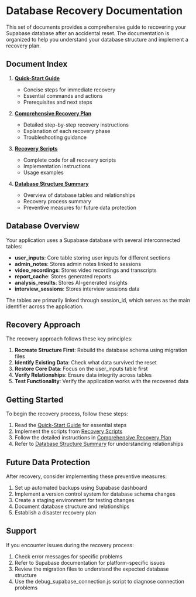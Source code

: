 # Database Recovery Documentation

This set of documents provides a comprehensive guide to recovering your Supabase database after an accidental reset. The documentation is organized to help you understand your database structure and implement a recovery plan.

## Document Index

1. **[Quick-Start Guide](database-recovery-quickstart.md)**
   - Concise steps for immediate recovery
   - Essential commands and actions
   - Prerequisites and next steps

2. **[Comprehensive Recovery Plan](database-recovery-plan.md)**
   - Detailed step-by-step recovery instructions
   - Explanation of each recovery phase
   - Troubleshooting guidance

3. **[Recovery Scripts](database-recovery-scripts.md)**
   - Complete code for all recovery scripts
   - Implementation instructions
   - Usage examples

4. **[Database Structure Summary](database-recovery-summary.md)**
   - Overview of database tables and relationships
   - Recovery process summary
   - Preventive measures for future data protection

## Database Overview

Your application uses a Supabase database with several interconnected tables:

- **user_inputs**: Core table storing user inputs for different sections
- **admin_notes**: Stores admin notes linked to sessions
- **video_recordings**: Stores video recordings and transcripts
- **report_cache**: Stores generated reports
- **analysis_results**: Stores AI-generated insights
- **interview_sessions**: Stores interview sessions data

The tables are primarily linked through session_id, which serves as the main identifier across the application.

## Recovery Approach

The recovery approach follows these key principles:

1. **Recreate Structure First**: Rebuild the database schema using migration files
2. **Identify Existing Data**: Check what data survived the reset
3. **Restore Core Data**: Focus on the user_inputs table first
4. **Verify Relationships**: Ensure data integrity across tables
5. **Test Functionality**: Verify the application works with the recovered data

## Getting Started

To begin the recovery process, follow these steps:

1. Read the [Quick-Start Guide](database-recovery-quickstart.md) for essential steps
2. Implement the scripts from [Recovery Scripts](database-recovery-scripts.md)
3. Follow the detailed instructions in [Comprehensive Recovery Plan](database-recovery-plan.md)
4. Refer to [Database Structure Summary](database-recovery-summary.md) for understanding relationships

## Future Data Protection

After recovery, consider implementing these preventive measures:

1. Set up automated backups using Supabase dashboard
2. Implement a version control system for database schema changes
3. Create a staging environment for testing changes
4. Document database structure and relationships
5. Establish a disaster recovery plan

## Support

If you encounter issues during the recovery process:

1. Check error messages for specific problems
2. Refer to Supabase documentation for platform-specific issues
3. Review the migration files to understand the expected database structure
4. Use the debug_supabase_connection.js script to diagnose connection problems
